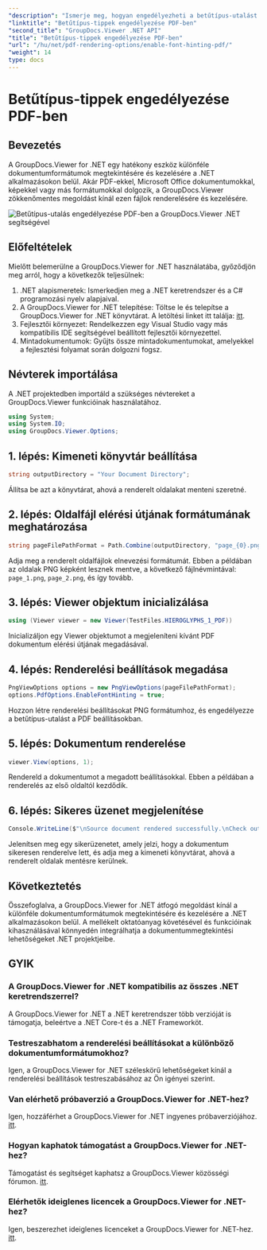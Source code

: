 ```yaml
---
"description": "Ismerje meg, hogyan engedélyezheti a betűtípus-utalást PDF dokumentumokban a GroupDocs.Viewer for .NET segítségével. Kövesse lépésről lépésre szóló útmutatónkat a zökkenőmentes integráció érdekében."
"linktitle": "Betűtípus-tippek engedélyezése PDF-ben"
"second_title": "GroupDocs.Viewer .NET API"
"title": "Betűtípus-tippek engedélyezése PDF-ben"
"url": "/hu/net/pdf-rendering-options/enable-font-hinting-pdf/"
"weight": 14
type: docs
---
```

# Betűtípus-tippek engedélyezése PDF-ben

## Bevezetés
A GroupDocs.Viewer for .NET egy hatékony eszköz különféle dokumentumformátumok megtekintésére és kezelésére a .NET alkalmazásokon belül. Akár PDF-ekkel, Microsoft Office dokumentumokkal, képekkel vagy más formátumokkal dolgozik, a GroupDocs.Viewer zökkenőmentes megoldást kínál ezen fájlok renderelésére és kezelésére.

![Betűtípus-utalás engedélyezése PDF-ben a GroupDocs.Viewer .NET segítségével](/viewer/pdf-rendering-options/enable-font-hinting-in-pdf.png)

## Előfeltételek
Mielőtt belemerülne a GroupDocs.Viewer for .NET használatába, győződjön meg arról, hogy a következők teljesülnek:
1. .NET alapismeretek: Ismerkedjen meg a .NET keretrendszer és a C# programozási nyelv alapjaival.
2. A GroupDocs.Viewer for .NET telepítése: Töltse le és telepítse a GroupDocs.Viewer for .NET könyvtárat. A letöltési linket itt találja: [itt](https://releases.groupdocs.com/viewer/net/).
3. Fejlesztői környezet: Rendelkezzen egy Visual Studio vagy más kompatibilis IDE segítségével beállított fejlesztői környezettel.
4. Mintadokumentumok: Gyűjts össze mintadokumentumokat, amelyekkel a fejlesztési folyamat során dolgozni fogsz.

## Névterek importálása
A .NET projektedben importáld a szükséges névtereket a GroupDocs.Viewer funkcióinak használatához.

```csharp
using System;
using System.IO;
using GroupDocs.Viewer.Options;
```
## 1. lépés: Kimeneti könyvtár beállítása
```csharp
string outputDirectory = "Your Document Directory";
```
Állítsa be azt a könyvtárat, ahová a renderelt oldalakat menteni szeretné.
## 2. lépés: Oldalfájl elérési útjának formátumának meghatározása
```csharp
string pageFilePathFormat = Path.Combine(outputDirectory, "page_{0}.png");
```
Adja meg a renderelt oldalfájlok elnevezési formátumát. Ebben a példában az oldalak PNG képként lesznek mentve, a következő fájlnévmintával: `page_1.png`, `page_2.png`, és így tovább.
## 3. lépés: Viewer objektum inicializálása
```csharp
using (Viewer viewer = new Viewer(TestFiles.HIEROGLYPHS_1_PDF))
```
Inicializáljon egy Viewer objektumot a megjeleníteni kívánt PDF dokumentum elérési útjának megadásával.
## 4. lépés: Renderelési beállítások megadása
```csharp
PngViewOptions options = new PngViewOptions(pageFilePathFormat);
options.PdfOptions.EnableFontHinting = true;
```
Hozzon létre renderelési beállításokat PNG formátumhoz, és engedélyezze a betűtípus-utalást a PDF beállításokban.
## 5. lépés: Dokumentum renderelése
```csharp
viewer.View(options, 1);
```
Rendereld a dokumentumot a megadott beállításokkal. Ebben a példában a renderelés az első oldaltól kezdődik.
## 6. lépés: Sikeres üzenet megjelenítése
```csharp
Console.WriteLine($"\nSource document rendered successfully.\nCheck output in {outputDirectory}.");
```
Jelenítsen meg egy sikerüzenetet, amely jelzi, hogy a dokumentum sikeresen renderelve lett, és adja meg a kimeneti könyvtárat, ahová a renderelt oldalak mentésre kerülnek.

## Következtetés
Összefoglalva, a GroupDocs.Viewer for .NET átfogó megoldást kínál a különféle dokumentumformátumok megtekintésére és kezelésére a .NET alkalmazásokon belül. A mellékelt oktatóanyag követésével és funkcióinak kihasználásával könnyedén integrálhatja a dokumentummegtekintési lehetőségeket .NET projektjeibe.
## GYIK
### A GroupDocs.Viewer for .NET kompatibilis az összes .NET keretrendszerrel?
A GroupDocs.Viewer for .NET a .NET keretrendszer több verzióját is támogatja, beleértve a .NET Core-t és a .NET Frameworköt.
### Testreszabhatom a renderelési beállításokat a különböző dokumentumformátumokhoz?
Igen, a GroupDocs.Viewer for .NET széleskörű lehetőségeket kínál a renderelési beállítások testreszabásához az Ön igényei szerint.
### Van elérhető próbaverzió a GroupDocs.Viewer for .NET-hez?
Igen, hozzáférhet a GroupDocs.Viewer for .NET ingyenes próbaverziójához. [itt](https://releases.groupdocs.com/).
### Hogyan kaphatok támogatást a GroupDocs.Viewer for .NET-hez?
Támogatást és segítséget kaphatsz a GroupDocs.Viewer közösségi fórumon. [itt](https://forum.groupdocs.com/c/viewer/9).
### Elérhetők ideiglenes licencek a GroupDocs.Viewer for .NET-hez?
Igen, beszerezhet ideiglenes licenceket a GroupDocs.Viewer for .NET-hez. [itt](https://purchase.groupdocs.com/temporary-license/).
